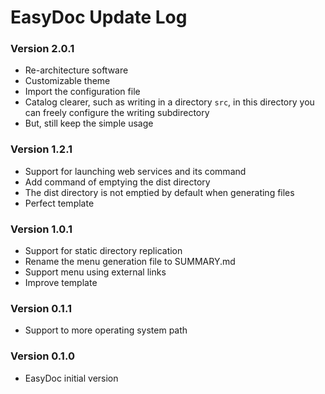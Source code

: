 # EasyDoc Update Log

### Version 2.0.1

- Re-architecture software
- Customizable theme
- Import the configuration file
- Catalog clearer, such as writing in a directory `src`, in this directory you can freely configure the writing subdirectory
- But, still keep the simple usage

### Version 1.2.1

- Support for launching web services and its command
- Add command of emptying the dist directory
- The dist directory is not emptied by default when generating files
- Perfect template

### Version 1.0.1

- Support for static directory replication
- Rename the menu generation file to SUMMARY.md
- Support menu using external links
- Improve template

### Version 0.1.1

- Support to more operating system path

### Version 0.1.0

- EasyDoc initial version

